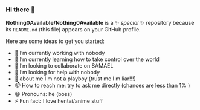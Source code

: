 ### Hi there 👋

**Nothing0Available/Nothing0Available** is a ✨ _special_ ✨ repository because its `README.md` (this file) appears on your GitHub profile.

Here are some ideas to get you started:

- 🔭 I’m currently working with nobody
- 🌱 I’m currently learning how to take control over the world
- 👯 I’m looking to collaborate on SAMAEL
- 🤔 I’m looking for help with nobody
- 💬 about me  I m not a playboy (trust me I m liar!!!)
- 📫 How to reach me: try to ask me directly (chances are less than 1% )
- 😄 Pronouns: he (boss)
- ⚡ Fun fact: I love hentai/anime stuff
